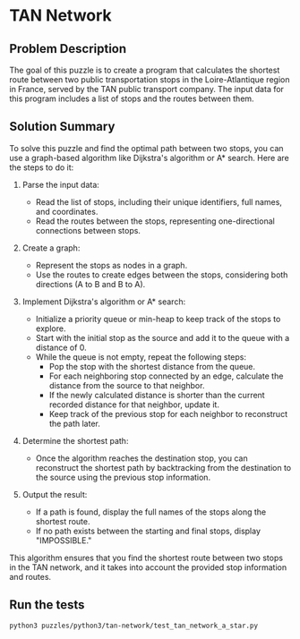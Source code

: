 # TAN Network

## Problem Description

The goal of this puzzle is to create a program that calculates the shortest route between two public transportation stops in the Loire-Atlantique region in France, served by the TAN public transport company. The input data for this program includes a list of stops and the routes between them.

## Solution Summary

To solve this puzzle and find the optimal path between two stops, you can use a graph-based algorithm like Dijkstra's algorithm or A* search. Here are the steps to do it:

1. Parse the input data:
   - Read the list of stops, including their unique identifiers, full names, and coordinates.
   - Read the routes between the stops, representing one-directional connections between stops.

2. Create a graph:
   - Represent the stops as nodes in a graph.
   - Use the routes to create edges between the stops, considering both directions (A to B and B to A).

3. Implement Dijkstra's algorithm or A* search:
   - Initialize a priority queue or min-heap to keep track of the stops to explore.
   - Start with the initial stop as the source and add it to the queue with a distance of 0.
   - While the queue is not empty, repeat the following steps:
     - Pop the stop with the shortest distance from the queue.
     - For each neighboring stop connected by an edge, calculate the distance from the source to that neighbor.
     - If the newly calculated distance is shorter than the current recorded distance for that neighbor, update it.
     - Keep track of the previous stop for each neighbor to reconstruct the path later.

4. Determine the shortest path:
   - Once the algorithm reaches the destination stop, you can reconstruct the shortest path by backtracking from the destination to the source using the previous stop information.

5. Output the result:
   - If a path is found, display the full names of the stops along the shortest route.
   - If no path exists between the starting and final stops, display "IMPOSSIBLE."

This algorithm ensures that you find the shortest route between two stops in the TAN network, and it takes into account the provided stop information and routes.

## Run the tests

```shell
python3 puzzles/python3/tan-network/test_tan_network_a_star.py
```
